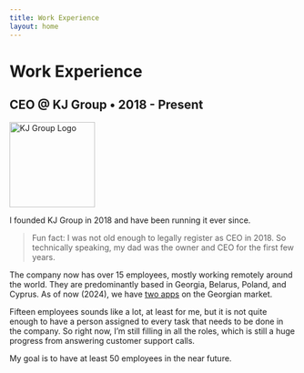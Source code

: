 ```yaml
---
title: Work Experience
layout: home
---
```


# Work Experience

## CEO @ KJ Group • 2018 - Present

<img src="_work/kj_group_logo.png" alt="KJ Group Logo" width="150">

I founded KJ Group in 2018 and have been running it ever since.

> Fun fact: I was not old enough to legally register as CEO in 2018. So technically speaking, my dad was the owner and CEO for the first few years.

The company now has over 15 employees, mostly working remotely around the world. They are predominantly based in Georgia, Belarus, Poland, and Cyprus. As of now (2024), we have [two apps](/projects.md) on the Georgian market.

Fifteen employees sounds like a lot, at least for me, but it is not quite enough to have a person assigned to every task that needs to be done in the company. So right now, I’m still filling in all the roles, which is still a huge progress from answering customer support calls.

My goal is to have at least 50 employees in the near future.